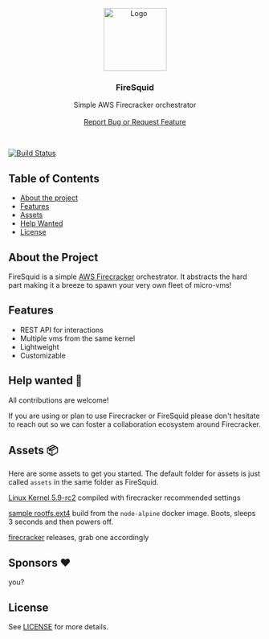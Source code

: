 <p align="center">
  <a href="#">
      <img src="https://storage.googleapis.com/firesquid/firesquid.svg" alt="Logo" width="125" height="125">
  </a>

  <h3 align="center">FireSquid</h3>

  <p align="center">
    Simple AWS Firecracker orchestrator
    <br />
    <br />
    <a href="https://github.com/sousandrei/firesquid/issues/new">Report Bug or Request Feature</a>
  </p>
</p>

<br />

[![Build Status](https://travis-ci.com/sousandrei/firesquid.svg?branch=master)](https://travis-ci.com/sousandrei/firesquid)

## Table of Contents

- [About the project](#about)
- [Features](#features)
- [Assets](#assets)
- [Help Wanted](#help-wanted)
- [License](#license)

## <a name="about"></a> About the Project

FireSquid is a simple [AWS Firecracker](https://firecracker-microvm.github.io/) orchestrator.
It abstracts the hard part making it a breeze to spawn your very own fleet of micro-vms!

## <a name="features"></a> Features

- REST API for interactions
- Multiple vms from the same kernel
- Lightweight
- Customizable

## <a name="help-wanted"></a> Help wanted 🤝

All contributions are welcome!

If you are using or plan to use Firecracker or FireSquid please don't hesitate to reach out so we can foster a collaboration ecosystem around Firecracker.

## <a name="help-wanted"></a> Assets 📦

Here are some assets to get you started. The default folder for assets is just called `assets` in the same folder as FireSquid.

[Linux Kernel 5.9-rc2][kernel] compiled with firecracker recommended settings

[sample rootfs.ext4][rootfs] build from the `node-alpine` docker image. Boots, sleeps 3 seconds and then powers off.

[firecracker][firecracker] releases, grab one accordingly

## <a name="sponsors"></a> Sponsors ❤️

you?

## <a name="license"></a> License

See [LICENSE](https://github.com/sousandrei/firesquid/blob/master/LICENSE) for more details.

[rootfs]: https://storage.googleapis.com/firesquid/rootfs.ext4
[kernel]: https://storage.googleapis.com/firesquid/vmlinux
[firecracker]: https://github.com/firecracker-microvm/firecracker/releases
